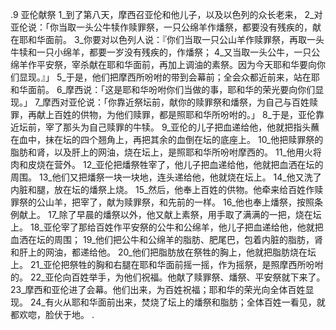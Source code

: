 .9 
亚伦献祭 
1_到了第八天，摩西召亚伦和他儿子，以及以色列的众长老来， 2_对亚伦说：「你当取一头公牛犊作赎罪祭，一只公绵羊作燔祭，都要没有残疾的，献在耶和华面前。 3_你要对以色列人说：『你们当取一只公山羊作赎罪祭，再取一头牛犊和一只小绵羊，都要一岁没有残疾的，作燔祭； 4_又当取一头公牛，一只公绵羊作平安祭，宰杀献在耶和华面前，再加上调油的素祭。因为今天耶和华要向你们显现。』」 5_于是，他们把摩西所吩咐的带到会幕前；全会众都近前来，站在耶和华面前。 6_摩西说：「这是耶和华吩咐你们当做的事，耶和华的荣光要向你们显现。」 7_摩西对亚伦说：「你靠近祭坛前，献你的赎罪祭和燔祭，为自己与百姓赎罪，再献上百姓的供物，为他们赎罪，都是照耶和华所吩咐的。」 
8_于是，亚伦靠近坛前，宰了那头为自己赎罪的牛犊。 9_亚伦的儿子把血递给他，他就把指头蘸在血中，抹在坛的四个翘角上，再把其余的血倒在坛的底座上。 10_他把赎罪祭的脂肪和肾，以及肝上的网油，烧在坛上，是照耶和华所吩咐摩西的。 11_他用火将肉和皮烧在营外。 12_亚伦把燔祭牲宰了，他儿子把血递给他，他就把血洒在坛的周围。 13_他们又把燔祭一块一块地，连头递给他，他就烧在坛上。 14_他又洗了内脏和腿，放在坛的燔祭上烧。 
15_然后，他奉上百姓的供物。他牵来给百姓作赎罪祭的公山羊，把宰了，献为赎罪祭，和先前的一样。 16_他也奉上燔祭，按照条例献上。 17_除了早晨的燔祭以外，他又献上素祭，用手取了满满的一把，烧在坛上。 18_亚伦宰了那给百姓作平安祭的公牛和公绵羊，他儿子把血递给他，他就把血洒在坛的周围； 19_他们把公牛和公绵羊的脂肪、肥尾巴，包着内脏的脂肪，肾和肝上的网油，都递给他。 20_他们把脂肪放在祭牲的胸上，他就把脂肪烧在坛上。 21_亚伦把祭牲的胸和右腿在耶和华面前摇一摇，作为摇祭，是照摩西所吩咐的。 
22_亚伦向百姓举手，为他们祝福。他献了赎罪祭、燔祭、平安祭就下来了。 23_摩西和亚伦进了会幕。他们出来，为百姓祝福；耶和华的荣光向全体百姓显现。 24_有火从耶和华面前出来，焚烧了坛上的燔祭和脂肪；全体百姓一看见，就都欢唿，脸伏于地。 
.
